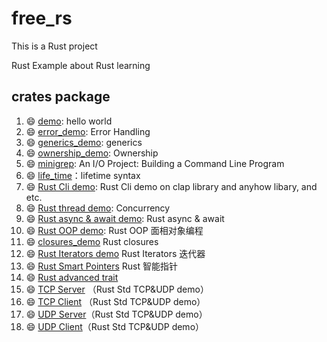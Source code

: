 # free_rs
This is a Rust project

Rust Example about Rust learning

## crates package
1. :smile: [demo](https://github.com/BruceZhang54110/free_rs/tree/549d4fbb59cdb4cf225d5ee3d65dc650da67e67a/crates/demo): hello world
2. :smile: [error_demo](https://github.com/BruceZhang54110/free_rs/tree/549d4fbb59cdb4cf225d5ee3d65dc650da67e67a/crates/error_demo): Error Handling
3. :smile: [generics_demo](https://github.com/BruceZhang54110/free_rs/tree/main/crates/generics_demo): generics
4. :smile: [ownership_demo](https://github.com/BruceZhang54110/free_rs/tree/549d4fbb59cdb4cf225d5ee3d65dc650da67e67a/crates/ownership_demo): Ownership
5. :smile: [minigrep](https://github.com/BruceZhang54110/free_rs/tree/549d4fbb59cdb4cf225d5ee3d65dc650da67e67a/crates/minigrep): An I/O Project: Building a Command Line Program
6. :smile: [life_time](https://github.com/BruceZhang54110/free_rs/tree/main/crates/life_time)：lifetime syntax
7. :smile: [Rust Cli demo](https://github.com/BruceZhang54110/free_rs/blob/main/crates/grrs/src/main.rs): Rust Cli demo on clap library and anyhow libary, and etc.
8. :smile: [Rust thread demo](https://github.com/BruceZhang54110/free_rs/tree/main/crates/thread_demo): Concurrency
9. :smile: [Rust async & await demo](https://github.com/BruceZhang54110/free_rs/tree/main/crates/hello-async): Rust async & await
10. :smile: [Rust OOP demo](https://github.com/BruceZhang54110/free_rs/tree/main/crates/oop_demo): Rust OOP 面相对象编程
11. :smile: [closures_demo](https://github.com/BruceZhang54110/free_rs/tree/main/crates/closures_demo) Rust closures
12. :smile: [Rust Iterators demo](https://github.com/BruceZhang54110/free_rs/tree/main/crates/iterators_demo) Rust Iterators 迭代器
13. :smile: [Rust Smart Pointers](https://github.com/BruceZhang54110/free_rs/tree/main/crates/smart_pointers_demo) Rust 智能指针
14. :smile: [Rust advanced trait](https://github.com/BruceZhang54110/free_rs/tree/main/crates/advanced_traits)
15. :smile: [TCP Server](https://github.com/BruceZhang54110/free_rs/tree/main/crates/tcp_server_demo) （Rust Std TCP&UDP demo）
16. :smile: [TCP Client](https://github.com/BruceZhang54110/free_rs/tree/main/crates/tcp_client_demo) （Rust Std TCP&UDP demo）
17. :smile: [UDP Server](https://github.com/BruceZhang54110/free_rs/tree/main/crates/udp_server_demo)（Rust Std TCP&UDP demo）
18. :smile: [UDP Client](https://github.com/BruceZhang54110/free_rs/tree/main/crates/udp_client_demo)（Rust Std TCP&UDP demo）



